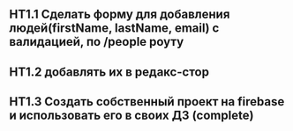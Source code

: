 ## HT1.1 Сделать форму для добавления людей(firstName, lastName, email) с валидацией, по /people роуту 

## HT1.2 добавлять их в редакс-стор 

## HT1.3 Создать собственный проект на firebase и использовать его в своих ДЗ (complete)
